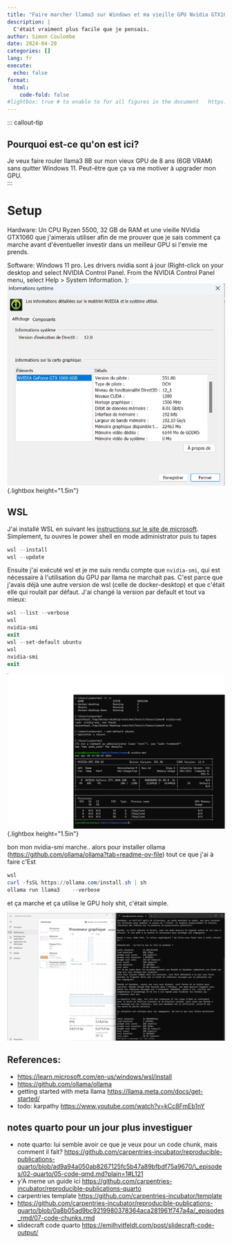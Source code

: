 ```yaml
---
title: "Faire marcher llama3 sur Windows et ma vieille GPU Nvidia GTX1060 avec WSL"
description: |
  C'était vraiment plus facile que je pensais.
author: Simon Coulombe
date: 2024-04-20
categories: []
lang: fr
execute:
  echo: false
format:
  html:
    code-fold: false
#lightbox: true # to enable to for all figures in the document   https://quarto.org/docs/output-formats/html-lightbox-figures.html  
---
```




::: callout-tip
## Pourquoi est-ce qu'on est ici?
Je veux faire rouler llama3 8B sur mon vieux GPU de 8 ans (6GB VRAM) sans quitter Windows 11.  Peut-être que ça va me motiver à upgrader mon GPU.  
:::

# Setup

Hardware: Un CPU Ryzen 5500, 32 GB de RAM et une vieille NVidia GTX1060 que j'aimerais utiliser afin de me prouver que je sais comment ça marche avant d'éventueller investir dans un meilleur GPU si l'envie me prends.

Software: Windows 11 pro.  Les drivers nvidia sont à jour (Right-click on your desktop and select NVIDIA Control Panel. From the NVIDIA Control Panel menu, select Help \> System Information. ):\
![](nvidiadrivers.png){.lightbox height="1.5in"}

## WSL

J'ai installé WSL en suivant les [instructions sur le site de microsoft](https://learn.microsoft.com/en-us/windows/wsl/install). Simplement, tu ouvres le power shell en mode administrator puis tu tapes

``` powershell
wsl --install
wsl --update
```

Ensuite j'ai exécuté wsl et je me suis rendu compte que `nvidia-smi`, qui est nécessaire à l'utilisation du GPU par llama ne marchait pas.  C'est parce que j'avais déjà une autre version de wsl (celle de docker-desktop) et que c'était elle qui roulait par défaut.  J'ai changé la version par default et tout va mieux:

``` powershell  
wsl --list --verbose
wsl
nvidia-smi
exit
wsl --set-default ubuntu
wsl
nvidia-smi
exit

```
![](wsl-list-set-default.png){.lightbox height="1.5in"}

bon mon nvidia-smi marche.. alors pour installer ollama
(https://github.com/ollama/ollama?tab=readme-ov-file)
tout ce que j'ai à faire c'Est 
``` powershell    
wsl   
curl -fsSL https://ollama.com/install.sh | sh  
ollama run llama3    --verbose
```

et ça marche et ça utilise le GPU 
holy shit, c'était simple.

![](ollama_works_and_uses_gpu.png)


## References:    
  * https://learn.microsoft.com/en-us/windows/wsl/install  
  * https://github.com/ollama/ollama  
  * getting started with meta llama https://llama.meta.com/docs/get-started/  
  * todo: karpathy https://www.youtube.com/watch?v=kCc8FmEb1nY



## notes quarto pour un jour plus investiguer  

  * note quarto: lui semble avoir ce que je veux pour un code chunk, mais comment il fait? https://github.com/carpentries-incubator/reproducible-publications-quarto/blob/ad9a94a050ab8267125fc5b47a89bfbdf75a9670/\_episodes/02-quarto/05-code-qmd.md?plain=1#L121  
  * y'A meme un guide ici https://github.com/carpentries-incubator/reproducible-publications-quarto  
  *  carpentries template https://github.com/carpentries-incubator/template  
  * https://github.com/carpentries-incubator/reproducible-publications-quarto/blob/0a8b05ad9bc9219980378364aca281961f747a4a/_episodes_rmd/07-code-chunks.rmd  
  * slidecraft code quarto https://emilhvitfeldt.com/post/slidecraft-code-output/  

